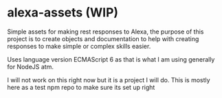 # alexa-assets (WIP)

Simple assets for making rest responses to Alexa, the purpose of this project is to create objects and documentation to help with creating responses to make simple or complex skills easier.

Uses language version ECMAScript 6 as that is what I am using generally for NodeJS atm.

I will not work on this right now but it is a project I will do. This is mostly here as a test npm repo to make sure its set up right
